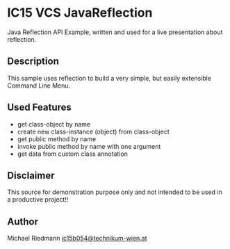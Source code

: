 # IC15 VCS JavaReflection
Java Reflection API Example, written and used for a live presentation about reflection.

## Description
This sample uses reflection to build a very simple, but easily extensible Command Line Menu.

## Used Features
* get class-object by name
* create new class-instance (object) from class-object
* get public method by name
* invoke public method by name with one argument
* get data from custom class annotation

## Disclaimer
This source for demonstration purpose only and not intended to be used in a productive project!! 

## Author
Michael Riedmann <ic15b054@technikum-wien.at>